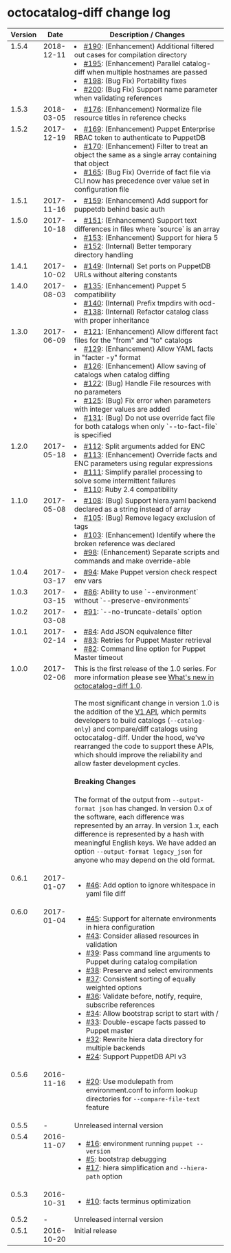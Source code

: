# octocatalog-diff change log

<table><thead>
<tr>
<th>Version</th>
<th>Date</th>
<th>Description / Changes</th>
</tr>
</thead><tbody>

<tr valign=top>
<td>1.5.4</td>
<td>2018-12-11</td>
<td>
<li><a href="https://github.com/github/octocatalog-diff/pull/190">#190</a>: (Enhancement) Additional filtered out cases for compilation directory</li>
<li><a href="https://github.com/github/octocatalog-diff/pull/195">#195</a>: (Enhancement) Parallel catalog-diff when multiple hostnames are passed</li>
<li><a href="https://github.com/github/octocatalog-diff/pull/198">#198</a>: (Bug Fix) Portability fixes</li>
<li><a href="https://github.com/github/octocatalog-diff/pull/200">#200</a>: (Bug Fix) Support name parameter when validating references</li>
</td>
</tr>

<tr valign=top>
<td>1.5.3</td>
<td>2018-03-05</td>
<td>
<li><a href="https://github.com/github/octocatalog-diff/pull/176">#176</a>: (Enhancement) Normalize file resource titles in reference checks</li>
</td>
</tr>

<tr valign=top>
<td>1.5.2</td>
<td>2017-12-19</td>
<td>
<li><a href="https://github.com/github/octocatalog-diff/pull/169">#169</a>: (Enhancement) Puppet Enterprise RBAC token to authenticate to PuppetDB</li>
<li><a href="https://github.com/github/octocatalog-diff/pull/170">#170</a>: (Enhancement) Filter to treat an object the same as a single array containing that object</li>
<li><a href="https://github.com/github/octocatalog-diff/pull/165">#165</a>: (Bug Fix) Override of fact file via CLI now has precedence over value set in configuration file</li>
</td>
</tr>

<tr valign=top>
<td>1.5.1</td>
<td>2017-11-16</td>
<td>
<li><a href="https://github.com/github/octocatalog-diff/pull/159">#159</a>: (Enhancement) Add support for puppetdb behind basic auth</li>
</td>
</tr>

<tr valign=top>
<td>1.5.0</td>
<td>2017-10-18</td>
<td>
<li><a href="https://github.com/github/octocatalog-diff/pull/151">#151</a>: (Enhancement) Support text differences in files where `source` is an array</li>
<li><a href="https://github.com/github/octocatalog-diff/pull/153">#153</a>: (Enhancement) Support for hiera 5</li>
<li><a href="https://github.com/github/octocatalog-diff/pull/152">#152</a>: (Internal) Better temporary directory handling</li>
</td>
</tr>
<tr valign=top>
<td>1.4.1</td>
<td>2017-10-02</td>
<td>
<li><a href="https://github.com/github/octocatalog-diff/pull/149">#149</a>: (Internal) Set ports on PuppetDB URLs without altering constants</li>
</td>
</tr>
<tr valign=top>
<td>1.4.0</td>
<td>2017-08-03</td>
<td>
<li><a href="https://github.com/github/octocatalog-diff/pull/135">#135</a>: (Enhancement) Puppet 5 compatibility</li>
<li><a href="https://github.com/github/octocatalog-diff/pull/140">#140</a>: (Internal) Prefix tmpdirs with ocd-</li>
<li><a href="https://github.com/github/octocatalog-diff/pull/138">#138</a>: (Internal) Refactor catalog class with proper inheritance</li>
</td>
</tr>
<tr valign=top>
<td>1.3.0</td>
<td>2017-06-09</td>
<td>
<li><a href="https://github.com/github/octocatalog-diff/pull/121">#121</a>: (Enhancement) Allow different fact files for the "from" and "to" catalogs</li>
<li><a href="https://github.com/github/octocatalog-diff/pull/129">#129</a>: (Enhancement) Allow YAML facts in "facter -y" format</li>
<li><a href="https://github.com/github/octocatalog-diff/pull/126">#126</a>: (Enhancement) Allow saving of catalogs when catalog diffing</li>
<li><a href="https://github.com/github/octocatalog-diff/pull/122">#122</a>: (Bug) Handle File resources with no parameters</li>
<li><a href="https://github.com/github/octocatalog-diff/pull/125">#125</a>: (Bug) Fix error when parameters with integer values are added</li>
<li><a href="https://github.com/github/octocatalog-diff/pull/131">#131</a>: (Bug) Do not use override fact file for both catalogs when only `--to-fact-file` is specified</li>
</td>
</tr>
<tr valign=top>
<td>1.2.0</td>
<td>2017-05-18</td>
<td>
<li><a href="https://github.com/github/octocatalog-diff/pull/112">#112</a>: Split arguments added for ENC</li>
<li><a href="https://github.com/github/octocatalog-diff/pull/113">#113</a>: (Enhancement) Override facts and ENC parameters using regular expressions</li>
<li><a href="https://github.com/github/octocatalog-diff/pull/103">#111</a>: Simplify parallel processing to solve some intermittent failures</li>
<li><a href="https://github.com/github/octocatalog-diff/pull/110">#110</a>: Ruby 2.4 compatibility</li>
</td>
</tr>
<tr valign=top>
<td>1.1.0</td>
<td>2017-05-08</td>
<td>
<li><a href="https://github.com/github/octocatalog-diff/pull/108">#108</a>: (Bug) Support hiera.yaml backend declared as a string instead of array</li>
<li><a href="https://github.com/github/octocatalog-diff/pull/105">#105</a>: (Bug) Remove legacy exclusion of tags</li>
<li><a href="https://github.com/github/octocatalog-diff/pull/103">#103</a>: (Enhancement) Identify where the broken reference was declared</li>
<li><a href="https://github.com/github/octocatalog-diff/pull/98">#98</a>: (Enhancement) Separate scripts and commands and make override-able</li>
</td>
</tr>
<tr valign=top>
<td>1.0.4</td>
<td>2017-03-17</td>
<td>
<li><a href="https://github.com/github/octocatalog-diff/pull/94">#94</a>: Make Puppet version check respect env vars</li>
</td>
</tr>
<tr valign=top>
<td>1.0.3</td>
<td>2017-03-15</td>
<td>
<li><a href="https://github.com/github/octocatalog-diff/pull/86">#86</a>: Ability to use `--environment` without `--preserve-environments`</li>
</td>
</tr>
<tr valign=top>
<td>1.0.2</td>
<td>2017-03-08</td>
<td>
<li><a href="https://github.com/github/octocatalog-diff/pull/91">#91</a>: `--no-truncate-details` option</li>
</td>
</tr>
<tr valign=top>
<td>1.0.1</td>
<td>2017-02-14</td>
<td>
<li><a href="https://github.com/github/octocatalog-diff/pull/84">#84</a>: Add JSON equivalence filter</li>
<li><a href="https://github.com/github/octocatalog-diff/pull/83">#83</a>: Retries for Puppet Master retrieval</li>
<li><a href="https://github.com/github/octocatalog-diff/pull/82">#82</a>: Command line option for Puppet Master timeout</li>
</td>
</tr>
<tr valign=top>
<td>1.0.0</td>
<td>2017-02-06</td>
<td>
This is the first release of the 1.0 series. For more information please see <a href="./versions/v1.md">What's new in octocatalog-diff 1.0</a>.
<br>
<br>
The most significant change in version 1.0 is the addition of the <a href="./dev/api.md">V1 API</a>, which permits developers to build catalogs (<code>--catalog-only</code>) and compare/diff catalogs using octocatalog-diff. Under the hood, we've rearranged the code to support these APIs, which should improve the reliability and allow faster development cycles.

<h4>Breaking Changes</h4>

The format of the output from <code>--output-format json</code> has changed. In version 0.x of the software, each difference was represented by an array. In version 1.x, each difference is represented by a hash with meaningful English keys. We have added an option <code>--output-format legacy_json</code> for anyone who may depend on the old format.
</td>
</tr>
<tr valign=top>
<td>0.6.1</td>
<td>2017-01-07</td>
<td>
<ul>
<li><a href="https://github.com/github/octocatalog-diff/pull/46">#46</a>: Add option to ignore whitespace in yaml file diff</li>
</ul>
</td>
</tr>
<tr valign=top>
<td>0.6.0</td>
<td>2017-01-04</td>
<td>
<ul>
<li><a href="https://github.com/github/octocatalog-diff/pull/45">#45</a>: Support for alternate environments in hiera configuration</li>
<li><a href="https://github.com/github/octocatalog-diff/pull/43">#43</a>: Consider aliased resources in validation</li>
<li><a href="https://github.com/github/octocatalog-diff/pull/39">#39</a>: Pass command line arguments to Puppet during catalog compilation</li>
<li><a href="https://github.com/github/octocatalog-diff/pull/38">#38</a>: Preserve and select environments</li>
<li><a href="https://github.com/github/octocatalog-diff/pull/37">#37</a>: Consistent sorting of equally weighted options</li>
<li><a href="https://github.com/github/octocatalog-diff/pull/36">#36</a>: Validate before, notify, require, subscribe references</li>
<li><a href="https://github.com/github/octocatalog-diff/pull/34">#34</a>: Allow bootstrap script to start with /</li>
<li><a href="https://github.com/github/octocatalog-diff/pull/33">#33</a>: Double-escape facts passed to Puppet master</li>
<li><a href="https://github.com/github/octocatalog-diff/pull/32">#32</a>: Rewrite hiera data directory for multiple backends</li>
<li><a href="https://github.com/github/octocatalog-diff/pull/24">#24</a>: Support PuppetDB API v3</li>
</ul>
</td>
</tr>
<tr valign=top>
<td>0.5.6</td>
<td>2016-11-16</td>
<td>
<ul>
<li><a href="https://github.com/github/octocatalog-diff/pull/20">#20</a>: Use modulepath from environment.conf to inform lookup directories for <code>--compare-file-text</code> feature</li>
</ul>
</td>
</tr>
<tr valign=top>
<td>0.5.5</td>
<td>-</td>
<td>
Unreleased internal version
</td>
</tr>
<tr valign=top>
<td>0.5.4</td>
<td>2016-11-07</td>
<td>
<ul>
<li><a href="https://github.com/github/octocatalog-diff/pull/16">#16</a>: environment running <code>puppet --version</code></li>
<li><a href="https://github.com/github/octocatalog-diff/pull/5">#5</a>: bootstrap debugging</li>
<li><a href="https://github.com/github/octocatalog-diff/pull/17">#17</a>: hiera simplification and <code>--hiera-path</code> option</li>
</ul>
</td>
</tr>
<tr valign=top>
<td>0.5.3</td>
<td>2016-10-31</td>
<td>
<ul>
<li><a href="https://github.com/github/octocatalog-diff/pull/10">#10</a>: facts terminus optimization</li>
</ul>
</td>
</tr>
<tr valign=top>
<td>0.5.2</td>
<td>-</td>
<td>Unreleased internal version</td>
</tr>
<tr valign=top>
<td>0.5.1</td>
<td>2016-10-20</td>
<td>Initial release</td>
</tr>
</tbody></table>
